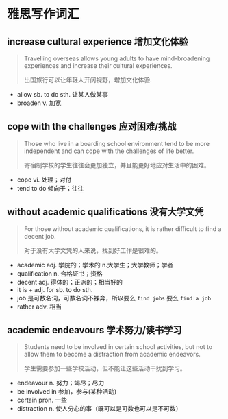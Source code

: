 # 雅思写作词汇

## increase cultural experience	增加文化体验

> Travelling overseas allows young adults to have mind-broadening experiences and increase their cultural experiences.
>
> 出国旅行可以让年轻人开阔视野，增加文化体验.

- allow sb. to do sth.	让某人做某事
- broaden	v. 加宽

## cope with the challenges	应对困难/挑战

> Those who live in a boarding school environment tend to be more independent and can cope with the challenges of life better.
>
> 寄宿制学校的学生往往会更加独立，并且能更好地应对生活中的困难。

- cope	vi. 处理；对付
- tend to do	倾向于；往往

## without academic qualifications	没有大学文凭

> For those without academic qualifications, it is rather difficult to find a decent job.
>
> 对于没有大学文凭的人来说，找到好工作是很难的。

- academic	adj. 学院的；学术的	n.大学生；大学教师；学者
- qualification	n. 合格证书；资格
- decent	adj. 得体的；正派的；相当好的
- it is + adj. for sb. to do sth.
- job 是可数名词，可数名词不裸奔，所以要么 `find jobs`  要么 `find a job` 
- rather	adv. 相当

## academic endeavours	学术努力/读书学习

> Students need to be involved in certain school activities, but not to allow them to become a distraction from academic endeavors.
>
> 学生需要参加一些学校活动，但不能让这些活动干扰到学习。

- endeavour	n. 努力；竭尽；尽力
- be involved in	参加，参与(某种活动)
- certain	pron. 一些
- distraction	n. 使人分心的事（既可以是可数也可以是不可数）

































